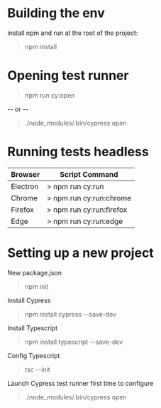 # Building the env
install npm and run at the root of the project:
> npm install

# Opening test runner
> npm run cy:open

-- or --

> ./node_modules/.bin/cypress open

# Running tests headless

| Browser  | Script Command           |
| -------- | ------------------------ |
| Electron | > npm run cy:run         |
| Chrome   | > npm run cy:run:chrome  |
| Firefox  | > npm run cy:run:firefox |
| Edge     | > npm run cy:run:edge    |

# Setting up a new project
New package.json
> npm init

Install Cypress
> npm install cypress --save-dev

Install Typescript
> npm install typescript --save-dev

Config Typescript
> tsc --init

Launch Cypress test runner first time to configure
> ./node_modules/.bin/cypress open
